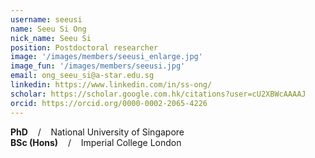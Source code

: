 ```yaml
---
username: seeusi
name: Seeu Si Ong
nick_name: Seeu Si
position: Postdoctoral researcher
image: '/images/members/seeusi_enlarge.jpg'
image_fun: '/images/members/seeusi.jpg'
email: ong_seeu_si@a-star.edu.sg
linkedin: https://www.linkedin.com/in/ss-ong/
scholar: https://scholar.google.com.hk/citations?user=cU2XBWcAAAAJ
orcid: https://orcid.org/0000-0002-2065-4226
---
```


**PhD** &nbsp;&nbsp; / &nbsp;&nbsp; National University of Singapore<br>
**BSc (Hons)** &nbsp;&nbsp; / &nbsp;&nbsp; Imperial College London
